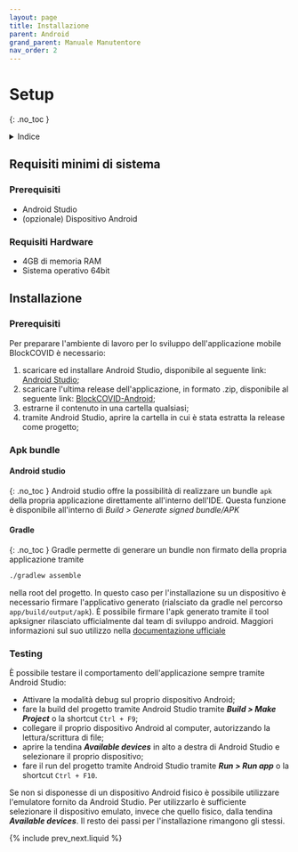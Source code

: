 ```yaml
---
layout: page
title: Installazione
parent: Android
grand_parent: Manuale Manutentore
nav_order: 2
---
```


# Setup
{: .no_toc }
<details closed markdown="block">
  <summary>
    Indice
  </summary>
  {: .text-delta }
1. TOC
{:toc}
</details>

## Requisiti minimi di sistema
### Prerequisiti
- Android Studio
- (opzionale) Dispositivo Android

### Requisiti Hardware

- 4GB di memoria RAM
- Sistema operativo 64bit

## Installazione
### Prerequisiti
Per preparare l'ambiente di lavoro per lo sviluppo dell'applicazione mobile BlockCOVID è necessario:
1. scaricare ed installare Android Studio, disponibile al seguente link: [Android Studio](https://developer.android.com/studio);
2. scaricare l'ultima release dell'applicazione, in formato .zip, disponibile al seguente link: [BlockCOVID-Android](https://github.com/SwevenSoftware/BlockCOVID-android/releases);
3. estrarne il contenuto in una cartella qualsiasi;
4. tramite Android Studio, aprire la cartella in cui è stata estratta la release come progetto;

### Apk bundle

#### Android studio
{: .no_toc }
Android studio offre la possibilità di realizzare un bundle `apk`
della propria applicazione direttamente all'interno dell'IDE. Questa
funzione è disponibile all'interno di *Build > Generate signed
bundle/APK*

#### Gradle
{: .no_toc }
Gradle permette di generare un bundle non firmato della propria
applicazione tramite 

```sh
./gradlew assemble
```

nella root del progetto. In questo caso per l'installazione su un
dispositivo è necessario firmare l'applicativo generato (rialsciato da
gradle nel percorso `app/build/output/apk`). È possibile firmare l'apk
generato tramite il tool apksigner rilasciato ufficialmente dal team
di sviluppo android. Maggiori informazioni sul suo utilizzo nella
[documentazione
ufficiale](https://developer.android.com/studio/command-line/apksigner)

### Testing
È possibile testare il comportamento dell'applicazione sempre tramite Android Studio:

- Attivare la modalità debug sul proprio dispositivo Android;
- fare la build del progetto tramite Android Studio tramite ***Build >
  Make Project*** o la shortcut `Ctrl + F9`;
- collegare il proprio dispositivo Android al computer, autorizzando
  la lettura/scrittura di file;
- aprire la tendina ***Available devices*** in alto a destra di Android
  Studio e selezionare il proprio dispositivo;
- fare il run del progetto tramite Android Studio tramite ***Run > Run
  app*** o la shortcut `Ctrl + F10`.

Se non si disponesse di un dispositivo Android fisico è possibile
utilizzare l'emulatore fornito da Android Studio. Per utilizzarlo è
sufficiente selezionare il dispositivo emulato, invece che quello
fisico, dalla tendina ***Available devices***. Il resto dei passi per
l'installazione rimangono gli stessi.

{% include prev_next.liquid %}

